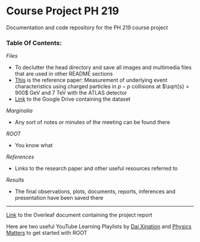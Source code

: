 # Course Project PH 219
Documentation and code repository for the PH 219 course project

### Table Of Contents:

*Files*
 - To declutter the head directory and save all images and multimedia files that are used in other README sections
 - [This](/Files/PhysRevD.83.112001.pdf) is the reference paper: Measurement of underlying event characteristics using charged particles
in $p-p$ collisions at $\sqrt{s} = 900$ GeV and $7$ TeV with the ATLAS detector
 - [Link](https://drive.google.com/file/d/1-juCBeJ-iHpsX2ynMLhP__Elk4kPsHSm/view) to the Google Drive containing the dataset
 
*Marginalia*
 - Any sort of notes or minutes of the meeting can be found there
 
*ROOT*
 - You know what
 
*References*
 - Links to the research paper and other useful resources referred to
 
*Results*
 - The final observations, plots, documents, reports, inferences and presentation have been saved there

- - - -

[Link](https://www.overleaf.com/read/bsmnjtskbbjr) to the Overleaf document containing the project report

Here are two useful YouTube Learning Playlists by [Dai Xination](https://www.youtube.com/playlist?list=PLJZI0Nq8pgrScd_mR_ruxXD7N8dxFZtXv) and [Physics Matters](https://www.youtube.com/playlist?list=PLLybgCU6QCGWLdDO4ZDaB0kLrO3maeYAe) to get started with ROOT

<!--Contributors: Abhishek Soni, Aravind Bharathi, Gundappa, Harshda Saxena, Heetak Shah, Kaushik Singirikonda, Moysha Gera, Vinit Doke-->
